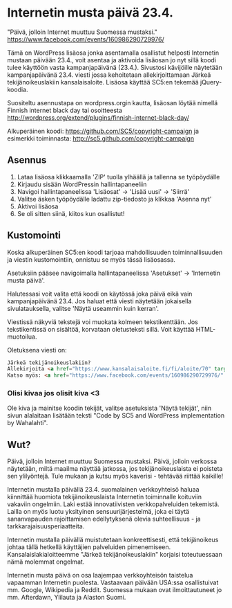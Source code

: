 Internetin musta päivä 23.4.
====================================
"Päivä, jolloin Internet muuttuu Suomessa mustaksi." https://www.facebook.com/events/160986290729976/

Tämä on WordPress lisäosa jonka asentamalla osallistut helposti Internetin mustaan päivään 23.4., voit asentaa ja aktivoida lisäosan jo nyt sillä koodi tulee käyttöön vasta kampanjapäivänä (23.4.). Sivustosi kävijöille näytetään kampanjapäivänä 23.4. viesti jossa kehoitetaan allekirjoittamaan Järkeä tekijänoikeuslakiin kansalaisaloite. Lisäosa käyttää SC5:en tekemää jQuery-koodia.

Suositeltu asennustapa on wordpress.orgin kautta, lisäosan löytää nimellä Finnish internet black day tai osoitteesta http://wordpress.org/extend/plugins/finnish-internet-black-day/

Alkuperäinen koodi: https://github.com/SC5/copyright-campaign ja esimerkki toiminnasta: http://sc5.github.com/copyright-campaign

Asennus
---------------------
1. Lataa lisäosa klikkaamalla 'ZIP' tuolla ylhäällä ja tallenna se työpöydälle
2. Kirjaudu sisään WordPressin hallintapaneeliin
3. Navigoi hallintapaneelissa 'Lisäosat' -> 'Lisää uusi' -> 'Siirrä'
4. Valitse äsken työpöydälle ladattu zip-tiedosto ja klikkaa 'Asenna nyt'
5. Aktivoi lisäosa
6. Se oli sitten siinä, kiitos kun osallistut!

Kustomointi
---------------------
Koska alkuperäinen SC5:en koodi tarjoaa mahdollisuuden toiminnallisuuden ja viestin kustomointiin, onnistuu se myös tässä lisäosassa.

Asetuksiin pääsee navigoimalla hallintapaneelissa 'Asetukset' -> 'Internetin musta päivä'.

Halutessasi voit valita että koodi on käytössä joka päivä eikä vain kampanjapäivänä 23.4.
Jos haluat että viesti näytetään jokaisella sivulatauksella, valitse 'Näytä useammin kuin kerran'.

Viestissä näkyviä tekstejä voi muokata kolmeen tekstikenttään. Jos tekstikentissä on sisältöä, korvataan oletusteksti sillä. Voit käyttää HTML-muotoilua.

Oletuksena viesti on:
```html
Järkeä tekijänoikeuslakiin?
Allekirjoita <a href="https://www.kansalaisaloite.fi/fi/aloite/70" target="_blank">kansalaisaloite kohtuullisemman tekijänoikeuslain puolesta</a>.
Katso myös: <a href="https://www.facebook.com/events/160986290729976/" target="_blank">Internetin musta päivä 23.4.</a>
```
### Olisi kivaa jos olisit kiva <3

Ole kiva ja mainitse koodin tekijät, valitse asetuksista 'Näytä tekijät', niin sivun alalaitaan lisätään teksti "Code by SC5 and WordPress implementation by Wahalahti".

Wut?
---------------------
Päivä, jolloin Internet muuttuu Suomessa mustaksi. Päivä, jolloin verkossa näytetään, miltä maailma näyttää jatkossa, jos tekijänoikeuslaista ei poisteta sen ylilyöntejä. Tule mukaan ja kutsu myös kaverisi - tehtävää riittää kaikille!

Internetin mustalla päivällä 23.4. suomalainen verkkoyhteisö haluaa kiinnittää huomiota tekijänoikeuslaista Internetin toiminnalle koituviin vakaviin ongelmiin. Laki estää innovatiivisten verkkopalveluiden tekemistä. Lailla on myös luotu yksityinen sensuurijärjestelmä, joka ei täytä sananvapauden rajoittamisen edellytyksenä olevia suhteellisuus - ja tarkkarajaisuusperiaatteita.

Internetin mustalla päivällä muistutetaan konkreettisesti, että tekijänoikeus johtaa tällä hetkellä käyttäjien palveluiden pimenemiseen. Kansalaislakialoitteemme "Järkeä tekijänoikeuslakiin" korjaisi toteutuessaan nämä molemmat ongelmat.

Internetin musta päivä on osa laajempaa verkkoyhteisön taistelua vapaamman Internetin puolesta. Vastaavaan päivään USA:ssa osallistuivat mm. Google, Wikipedia ja Reddit. Suomessa mukaan ovat ilmoittautuneet jo mm. Afterdawn, Ylilauta ja Alaston Suomi. 